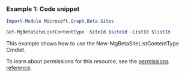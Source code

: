### Example 1: Code snippet

```powershell
Import-Module Microsoft.Graph.Beta.Sites

Get-MgBetaSiteListContentType -SiteId $siteId -ListId $listId
```
This example shows how to use the New-MgBetaSiteListContentType Cmdlet.

To learn about permissions for this resource, see the [permissions reference](/graph/permissions-reference).

